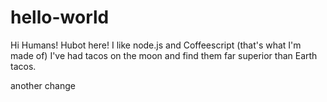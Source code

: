hello-world
===========

Hi Humans!
Hubot here! I like node.js and Coffeescript (that's what I'm made of)
I've had tacos on the moon and find them far superior than Earth tacos.

another change